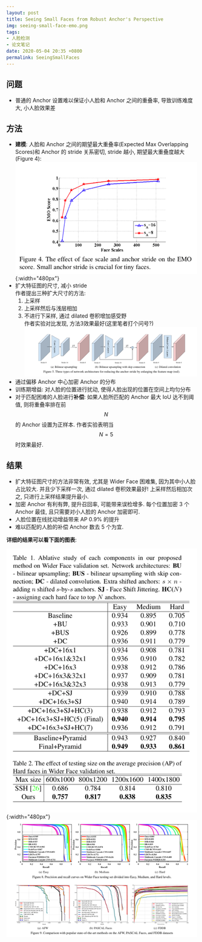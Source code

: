 ```yaml
---
layout: post
title: Seeing Small Faces from Robust Anchor's Perspective
img: seeing-small-face-emo.png
tags:
- 人脸检测
- 论文笔记
date: 2020-05-04 20:35 +0800
permalink: SeeingSmallFaces
---
```


## 问题

- 普通的 Anchor 设置难以保证小人脸和 Anchor 之间的重叠率, 导致训练难度大, 小人脸效果差

## 方法

- **建模**: 人脸和 Anchor 之间的期望最大重叠率(Expected Max Overlapping Scores)和 Anchor 的 stride 关系密切, stride 越小, 期望最大重叠度越大(Figure 4):  
  ![](/assets/img/2020-05-04-20-11-18.png){:width="480px"}
- 扩大特征图的尺寸, 减小 stride  
  作者提出三种扩大尺寸的方法:  
  1. 上采样
  2. 上采样然后与浅层相加
  3. 不进行下采样, 通过 dilated 卷积增加感受野  
  作者实验对比发现, 方法3效果最好(这里笔者打个问号?)  
  ![](/assets/img/Seeing-small-Figure-5.png)
- 通过偏移 Anchor 中心加密 Anchor 的分布
- 训练期增益: 对人脸的位置进行扰动, 使得人脸出现的位置在空间上均匀分布
- 对于匹配困难的人脸进行**补偿**: 如果人脸所匹配的 Anchor 最大 IoU 达不到阈值, 则将重叠率排在前$$N$$的 Anchor 设置为正样本. 作者实验表明当$$N = 5$$时效果最好.

## 结果

- 扩大特征图尺寸的方法非常有效, 尤其是 Wider Face 困难集, 因为其中小人脸占比较大. 并且少下采样一次, 通过 dilated 卷积效果最好! 上采样然后相加次之, 只进行上采样结果提升最小.
- 加密 Anchor 有利有弊, 提升召回率, 可能带来误检增多. 每个位置加密 3 个 Anchor 最佳, 且只需要对小人脸的 Anchor 加密即可. 
- 人脸位置在线扰动增益带来 AP 0.9% 的提升
- 难以匹配的人脸的补偿 Anchor 数去 5 个为宜. 

**详细的结果可以看下面的图表**:  

![](/assets/img/Seeing-small-face-Table-1-Table-2.png){:width="480px"}  
![](/assets/img/seeing-small-face-figure-8-figure-9.png)
